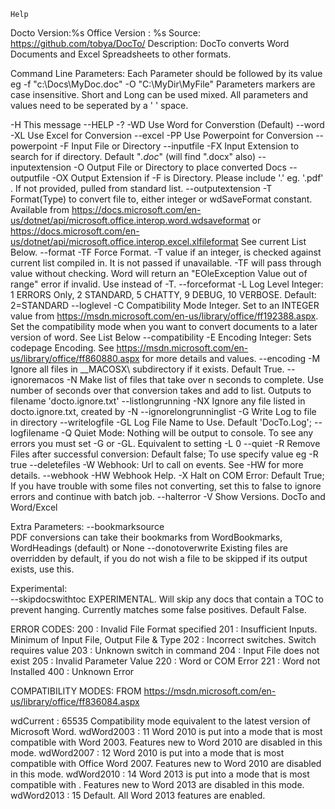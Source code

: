 

    
    Help
Docto Version:%s
Office Version : %s
Source: https://github.com/tobya/DocTo/
Description: DocTo converts Word Documents and Excel Spreadsheets to other formats.

Command Line Parameters:
Each Parameter should be followed by its value eg
        -f "c:\Docs\MyDoc.doc" -O "C:\MyDir\MyFile"
Parameters markers are case insensitive. Short and Long can be used mixed. All
parameters and values need to be seperated by a ' ' space.

  -H  This message
      --HELP -?
  -WD Use Word for Converstion (Default)
      --word
  -XL Use Excel for Conversion
      --excel
  -PP Use Powerpoint for Conversion
      --powerpoint
  -F  Input File or Directory
      --inputfile
  -FX Input Extension to search for if directory.
      Default "*.doc*" (will find ".docx" also)
      --inputextension
  -O  Output File or Directory to place converted Docs
      --outputfile
  -OX Output Extension if -F is Directory. Please include '.' eg. '.pdf' .
      If not provided, pulled from standard list.
      --outputextension
  -T  Format(Type) to convert file to, either integer or wdSaveFormat constant.
      Available from
      https://docs.microsoft.com/en-us/dotnet/api/microsoft.office.interop.word.wdsaveformat
      or https://docs.microsoft.com/en-us/dotnet/api/microsoft.office.interop.excel.xlfileformat
      See current List Below.
      --format
  -TF Force Format. -T value if an integer, is checked against current list
      compiled in. It is not passed if unavailable.  -TF will pass through value
      without checking. Word will return an "EOleException  Value out of range"
      error if invalid.
      Use instead of -T.
      --forceformat
  -L  Log Level Integer: 1 ERRORS Only, 2 STANDARD, 5 CHATTY, 9 DEBUG,
      10 VERBOSE.  Default: 2=STANDARD
      --loglevel
  -C  Compatibility Mode Integer. Set to an INTEGER value from
      https://msdn.microsoft.com/en-us/library/office/ff192388.aspx.
      Set the compatibility mode when you want to convert documents to a later
      version of word. See List Below
      --compatibility
  -E  Encoding Integer: Sets codepage Encoding.  See
      https://msdn.microsoft.com/en-us/library/office/ff860880.aspx
      for more details and values.
      --encoding
  -M  Ignore all files in __MACOSX\ subdirectory if it exists.  Default True.
      --ignoremacos
  -N  Make list of files that take over n seconds to complete.
      Use number of seconds over that conversion takes and add to list.
      Outputs to filename 'docto.ignore.txt'
      --listlongrunning
  -NX Ignore any file listed in docto.ignore.txt, created by -N
      --ignorelongrunninglist
  -G  Write Log to file in directory
      --writelogfile
  -GL Log File Name to Use. Default 'DocTo.Log';
      --logfilename
  -Q  Quiet Mode: Nothing will be output to console.  To see any errors you must
      set -G or -GL. Equivalent to setting -L 0
      --quiet
  -R  Remove Files after successful conversion: Default false; To use specify
      value eg -R true
      --deletefiles
  -W  Webhook: Url to call on events. See -HW for more details.
      --webhook
  -HW Webhook Help.
  -X  Halt on COM Error: Default True;  If you have trouble with some files
      not converting, set this to false to ignore errors and continue with
      batch job.
      --halterror
  -V  Show Versions.  DocTo and Word/Excel

Extra Parameters:
  --bookmarksource     
      PDF conversions can take their bookmarks from
      WordBookmarks, WordHeadings (default) or None
  --donotoverwrite
      Existing files are overridden by default, if you do not wish a file to be
      skipped if its output exists, use this.
      
Experimental:      
  --skipdocswithtoc
      EXPERIMENTAL.  Will skip any docs that contain a TOC to prevent hanging.
      Currently matches some false positives.  Default False.

ERROR CODES:
200 : Invalid File Format specified
201 : Insufficient Inputs.  Minimum of Input File, Output File & Type
202 : Incorrect switches.  Switch requires value
203 : Unknown switch in command
204 : Input File does not exist
205 : Invalid Parameter Value
220 : Word or COM Error
221 : Word not Installed
400 : Unknown Error

COMPATIBILITY MODES:
FROM https://msdn.microsoft.com/en-us/library/office/ff836084.aspx

wdCurrent  : 65535 Compatibility mode equivalent to the latest version of
                    Microsoft Word.
wdWord2003 : 11    Word 2010 is put into a mode that is most compatible with
                   Word 2003. Features new to Word 2010 are disabled in this mode.
wdWord2007 : 12    Word 2010 is put into a mode that is most compatible with
                   Office Word 2007.
                   Features new to Word 2010 are disabled in this mode.
wdWord2010 : 14    Word 2013 is put into a mode that is most compatible with .
                   Features new to Word 2013 are disabled in this mode.
wdWord2013 : 15    Default. All Word 2013 features are enabled.

    
        